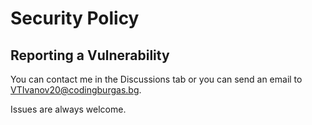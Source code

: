 # Security Policy

## Reporting a Vulnerability

You can contact me in the Discussions tab or you can send an email to VTIvanov20@codingburgas.bg.

Issues are always welcome.
